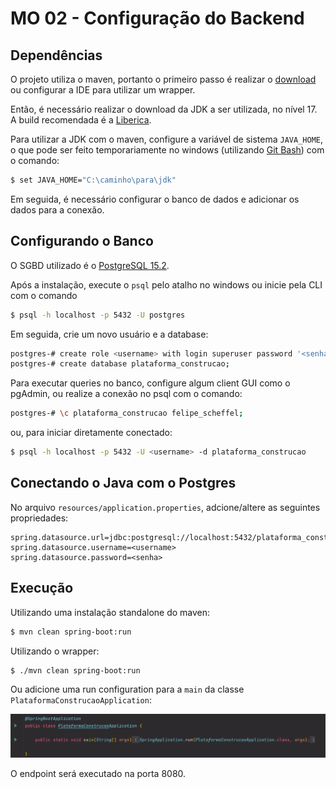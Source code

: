 # MO 02 - Configuração do Backend

## Dependências

O projeto utiliza o maven, portanto o primeiro passo é realizar o [download](https://maven.apache.org/download.cgi?Preferred=ftp%3A%2F%2Fmirror.reverse.net%2Fpub%2Fapache%2F) ou configurar a IDE para utilizar um wrapper.

Então, é necessário realizar o download da JDK a ser utilizada, no nível 17. A build recomendada é a [Liberica](https://bell-sw.com/pages/downloads/).

Para utilizar a JDK com o maven, configure a variável de sistema `JAVA_HOME`, o que pode ser feito temporariamente no windows (utilizando [Git Bash](https://git-scm.com/downloads)) com o comando:

```bash
$ set JAVA_HOME="C:\caminho\para\jdk"
```

Em seguida, é necessário configurar o banco de dados e adicionar os dados para a conexão.

## Configurando o Banco

O SGBD utilizado é o [PostgreSQL 15.2](https://www.enterprisedb.com/downloads/postgres-postgresql-downloads).

Após a instalação, execute o `psql` pelo atalho no windows ou inicie pela CLI com o comando

```bash
$ psql -h localhost -p 5432 -U postgres
```

Em seguida, crie um novo usuário e a database:
```bash
postgres-# create role <username> with login superuser password '<senha>';
postgres-# create database plataforma_construcao;
```

Para executar queries no banco, configure algum client GUI como o pgAdmin, ou realize a conexão no psql com o comando:
```bash
postgres-# \c plataforma_construcao felipe_scheffel;
```
ou, para iniciar diretamente conectado:
```bash
$ psql -h localhost -p 5432 -U <username> -d plataforma_construcao
```

## Conectando o Java com o Postgres

No arquivo `resources/application.properties`, adcione/altere as seguintes propriedades:

```properties
spring.datasource.url=jdbc:postgresql://localhost:5432/plataforma_construcao
spring.datasource.username=<username>
spring.datasource.password=<senha>
```

## Execução

Utilizando uma instalação standalone do maven:
```bash
$ mvn clean spring-boot:run
```

Utilizando o wrapper:
```bash
$ ./mvn clean spring-boot:run
```

Ou adicione uma run configuration para a `main` da classe `PlataformaConstrucaoApplication`:

![](../assets/images/main-configuration.png)

O endpoint será executado na porta 8080.
